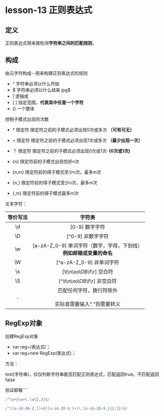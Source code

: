 # lesson-13 正则表达式

## 定义

正则表达式用来接检测**字符串之间的匹配规则**。

## 构成

由元字符构成--用来构建正则表达式的规则

- ^ 字符串必须以什么开始
- $ 字符串必须以什么结束  jpg$
- |  逻辑或  
- \[ ] 指定范围，**代表其中任意一个字符**
- () 一个整体 

控制子模式出现的次数

- \*  限定符 限定符之前的子模式必须出现0次或多次  **（可有可无）**

- \+  限定符 限定符之前的子模式必须出现1次或多次  **（最少出现一次）**
- ？ 限定符 限定符之前的子模式必须出现0次或1次·  **(0次或1次)**
- {n} 限定符前的子模式出现恰好n次
- {n,m} 限定符前的得子模式至少n次，最多m次
- {n,}   限定符前的得子模式至少n次，最多m次
- {,m}  限定符前的得子模式最多m次

文本字符：

| 等价写法 |                            字符类                            |
| :------: | :----------------------------------------------------------: |
|    \d    |                        [0-9] 数字字符                        |
|    \D    |                      [^0-9] 非数字字符                       |
|    \w    | [a-zA-Z_0-9]  单词字符（数字，字母，下划线）  <br />**例如邮箱或变量的命名** |
|    \W    |                  [^a-zA-Z_0-9]  非单词字符                   |
|    \s    |                   [\t\n\xo\OB\f\r]  空白符                   |
|    \S    |                 [^\t\n\xo\OB\f\r]  非空白符                  |
|  **.**   | 匹配任何字符，换行符除外<br /><br />实际真需要输入“.”则需要转义 |

## RegExp对象

创建RegExp对象

- var reg=/表达式/；
- var reg=new RegExp(表达式)；

方法：

test(字符串)，仅仅判断字符串能否匹配正则表达式，匹配返回true。不匹配返回false



验证邮箱````

```js
/^\w+@\w+\.\w{2,3}$/

/^([a-z0-9A-Z_])+@([a-zA-Z0-9_]+(\.[a-zA-Z0-9_]{2,3})$/
```










